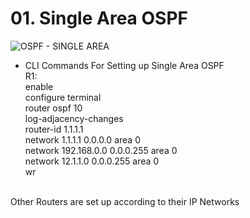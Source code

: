 # 01. Single Area OSPF
![OSPF - SINGLE AREA](https://github.com/user-attachments/assets/d15f19ef-ec6b-4b04-884d-ac1d72bb8c03)
- CLI Commands For Setting up Single Area OSPF<br>
R1:<br>
enable<br>
configure terminal<br>
router ospf 10<br>
log-adjacency-changes<br>
router-id 1.1.1.1 <br>
network 1.1.1.1 0.0.0.0 area 0<br>
network 192.168.0.0 0.0.0.255 area 0<br>
network 12.1.1.0 0.0.0.255 area 0<br>
wr<br>
<br>
Other Routers are set up according to their IP Networks<br>
